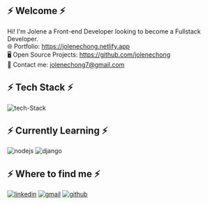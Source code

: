 ## ⚡ Welcome ⚡
Hi! I'm Jolene a Front-end Developer looking to become a Fullstack Developer.
<br> 🌐 Portfolio: https://jolenechong.netlify.app
<br> 🖥️ Open Source Projects: https://github.com/jolenechong
<br> 📩 Contact me: [jolenechong7@gmail.com](jolenechong7@gmail.com)

## ⚡ Tech Stack ⚡
<img src="https://i.ibb.co/bXFNvCy/tech-Stack.png" alt="tech-Stack">

## ⚡ Currently Learning ⚡
<img src="https://i.ibb.co/tDnsdNL/nodejs.png" alt="nodejs">
<img src="https://i.ibb.co/hMMk1Ny/django.png" alt="django">

## ⚡ Where to find me ⚡
<a href='https://www.linkedin.com/in/jolenechong7/'><img src="https://i.ibb.co/Z2kB9hk/linkedin.png" alt="linkedin"></a>
<a href="mailto:jolenechong7@gmail.com"><img src="https://i.ibb.co/HXtDRRC/gmail.png" alt="gmail"></a>
<a href="https://github.com/jolenechong"><img src="https://i.ibb.co/0tg7RPj/github.png" alt="github"></a>
